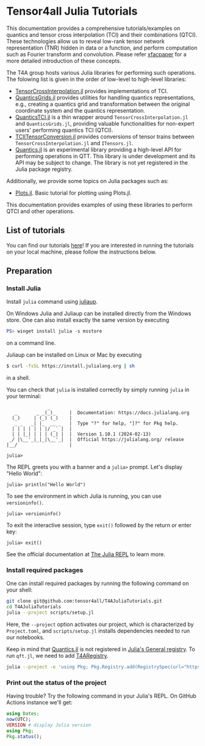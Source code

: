 # Tensor4all Julia Tutorials

This documentation provides a comprehensive tutorials/examples
on quantics and tensor cross interpolation (TCI) and their combinations (QTCI).
These technologies allow us to reveal low-rank tensor network representation (TNR) hidden in data or a function,
and perform computation such as Fourier transform and convolution.
Please refer [xfacpaper](https://arxiv.org/abs/2407.02454) for a more detailed introduction of these concepts.

The T4A group hosts various Julia libraries for performing such operations.
The folowing list is given in the order of low-level to high-level libraries:

- [TensorCrossInterpolation.jl](https://github.com/tensor4all/TensorCrossInterpolation.jl/) provides implementations of TCI.
- [QuanticsGrids.jl](https://github.com/tensor4all/QuanticsGrids.jl/) provides utilities for handling quantics representations, e.g., creating a quantics grid and transformation between the original coordinate system and the quantics representation.
- [QuanticsTCI.jl](https://github.com/tensor4all/QuanticsTCI.jl/) is a thin wrapper around `TensorCrossInterpolation.jl` and `QuanticsGrids.jl`, providing valuable functionalities for non-expert users' performing quantics TCI (QTCI).
- [TCIITensorConversion.jl](https://github.com/tensor4all/TCIITensorConversion.jl/) provides conversions of tensor trains between `TensorCrossInterpolation.jl` and `ITensors.jl`.
- [Quantics.jl](https://github.com/tensor4all/Quantics.jl/) is an experimental library providing a high-level API for performing operations in QTT. This library is under development and its API may be subject to change. The library is not yet registered in the Julia package registry.

Additionally, we provide some topics on Julia packages such as:

- [Plots.jl](plots.ipynb). Basic tutorial for plotting using Plots.jl.

This documentation provides examples of using these libraries to perform QTCI and other operations.


## List of tutorials

You can find our tutorials [here](https://tensor4all.org/T4APlutoExamples/pluto_notebooks/)!
If you are interested in running the tutorials on your local machine, please follow the instructions below.

## Preparation

### Install Julia

Install `julia` command using [juliaup](https://github.com/JuliaLang/juliaup).

On Windows Julia and Juliaup can be installed directly from the Windows store. One can also install exactly the same version by executing


<!-- #region -->
```powershell
PS> winget install julia -s msstore
```

<!-- #endregion -->

on a command line.

Juliaup can be installed on Linux or Mac by executing


<!-- #region -->
```sh
$ curl -fsSL https://install.julialang.org | sh
```

<!-- #endregion -->

in a shell.

You can check that `julia` is installed correctly by simply running `julia` in your terminal:

```julia-repl
               _
   _       _ _(_)_     |  Documentation: https://docs.julialang.org
  (_)     | (_) (_)    |
   _ _   _| |_  __ _   |  Type "?" for help, "]?" for Pkg help.
  | | | | | | |/ _` |  |
  | | |_| | | | (_| |  |  Version 1.10.1 (2024-02-13)
 _/ |\__'_|_|_|\__'_|  |  Official https://julialang.org/ release
|__/                   |

julia>
```

The REPL greets you with a banner and a `julia>` prompt. Let's display "Hello World":

```julia-repl
julia> println("Hello World")
```

To see the environment in which Julia is running, you can use `versioninfo()`.

```julia-repl
julia> versioninfo()
```

To exit the interactive session, type `exit()` followed by the return or enter key:

```julia-repl
julia> exit()
```

See the official documentation at [The Julia REPL](https://docs.julialang.org/en/v1/stdlib/REPL/) to learn more.

### Install required packages

One can install required packages by running the following command on your shell:


<!-- #region -->
```sh
git clone git@github.com:tensor4all/T4AJuliaTutorials.git
cd T4AJuliaTutorials
julia --project scripts/setup.jl
```

<!-- #endregion -->

Here, the `--project` option activates our project, which is characterized by `Project.toml`, and `scripts/setup.jl` installs dependencies needed to run our notebooks.

<!-- #region -->
Keep in mind that [Quantics.jl](https://github.com/tensor4all/Quantics.jl) is not registered in [Julia's General registry](https://github.com/JuliaRegistries/General/tree/master). To run `qft.jl`, we need to add [T4ARegistry](https://github.com/tensor4all/T4ARegistry).

```sh
julia --project -e 'using Pkg; Pkg.Registry.add(RegistrySpec(url="https://github.com/tensor4all/T4ARegistry.git"))'
```

<!-- #endregion -->

### Print out the status of the project

Having trouble? Try the following command in your Julia's REPL. On GitHub Actions instance we'll get:


```julia
using Dates;
now(UTC);
VERSION # display Julia version
using Pkg;
Pkg.status();
```

